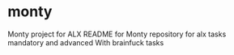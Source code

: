 # monty
Monty project for ALX
README for Monty repository for alx tasks mandatory and advanced
With brainfuck tasks 
